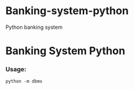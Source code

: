 # Banking-system-python
Python banking system


<h1 style='text=align: center;' > Banking System Python </h1>
<h3> Usage: </h3>

```
python -m dbms
```
